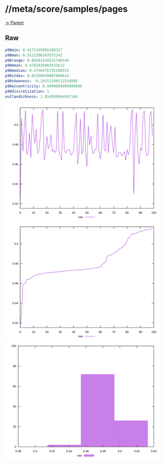 
# //meta/score/samples/pages

[→ Parent](../..)


## Raw


```yaml
p90min: 0.4172165056100327
p90max: 0.5122306107675242
p90range: 0.09501410515749148
p90mean: 0.4782930483433612
p90median: 0.4736476735280315
p90stdev: 0.01598978087006614
p90skewness: -0.10151260512516895
p90eccentricity: 0.9999999999999996
p90discretization: 1
outlandishness: 1.014990044947144

```

![PLOT: raw-values](./raw/values.svg)![PLOT: raw-sorted](./raw/sorted.svg)![PLOT: raw-histogram](./raw/histogram.svg)
